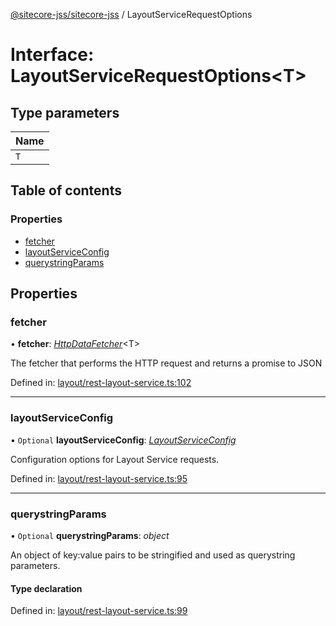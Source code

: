 [@sitecore-jss/sitecore-jss](../README.md) / LayoutServiceRequestOptions

# Interface: LayoutServiceRequestOptions<T\>

## Type parameters

| Name |
| :------ |
| `T` |

## Table of contents

### Properties

- [fetcher](layoutservicerequestoptions.md#fetcher)
- [layoutServiceConfig](layoutservicerequestoptions.md#layoutserviceconfig)
- [querystringParams](layoutservicerequestoptions.md#querystringparams)

## Properties

### fetcher

• **fetcher**: [*HttpDataFetcher*](../README.md#httpdatafetcher)<T\>

The fetcher that performs the HTTP request and returns a promise to JSON

Defined in: [layout/rest-layout-service.ts:102](https://github.com/Sitecore/jss/blob/cea3ba4f/packages/sitecore-jss/src/layout/rest-layout-service.ts#L102)

___

### layoutServiceConfig

• `Optional` **layoutServiceConfig**: [*LayoutServiceConfig*](layoutserviceconfig.md)

Configuration options for Layout Service requests.

Defined in: [layout/rest-layout-service.ts:95](https://github.com/Sitecore/jss/blob/cea3ba4f/packages/sitecore-jss/src/layout/rest-layout-service.ts#L95)

___

### querystringParams

• `Optional` **querystringParams**: *object*

An object of key:value pairs to be stringified and used as querystring parameters.

#### Type declaration

Defined in: [layout/rest-layout-service.ts:99](https://github.com/Sitecore/jss/blob/cea3ba4f/packages/sitecore-jss/src/layout/rest-layout-service.ts#L99)
